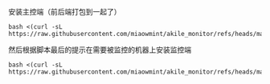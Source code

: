 安装主控端（前后端打包到一起了）

```
bash <(curl -sL https://raw.githubusercontent.com/miaowmint/akile_monitor/refs/heads/main/akile_monitor.sh)
```

然后根据脚本最后的提示在需要被监控的机器上安装监控端

```
bash <(curl -sL https://raw.githubusercontent.com/miaowmint/akile_monitor/refs/heads/main/akile_monitor.sh)
```
